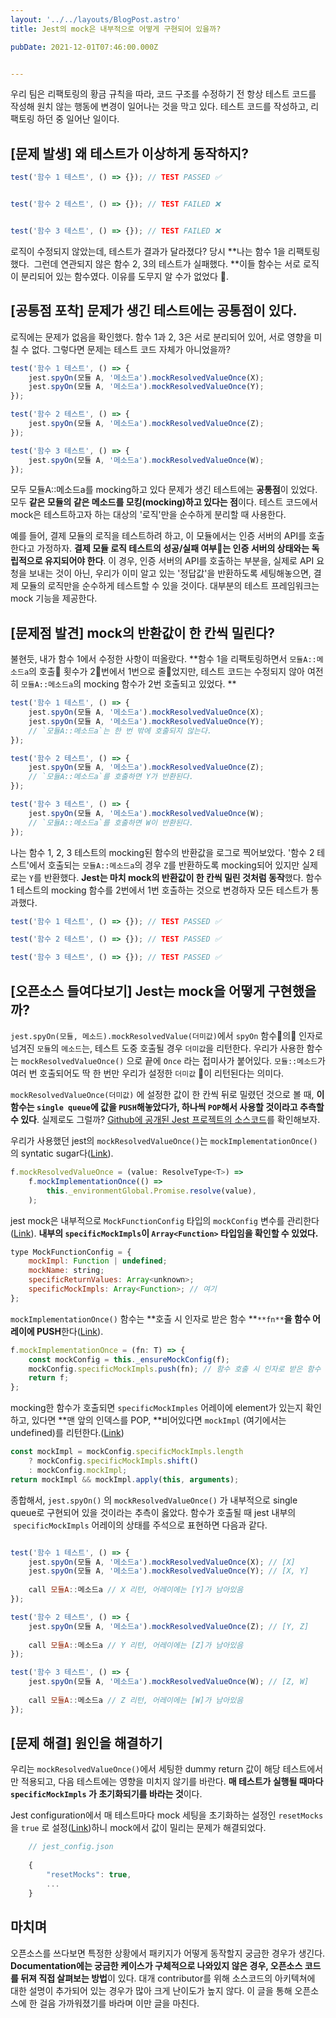 ```yaml
---
layout: '../../layouts/BlogPost.astro'
title: Jest의 mock은 내부적으로 어떻게 구현되어 있을까?

pubDate: 2021-12-01T07:46:00.000Z


---
```


우리 팀은 리팩토링의 황금 규칙을 따라, 코드 구조를 수정하기 전 항상 테스트 코드를 작성해 원치 않는 행동에 변경이 일어나는 것을 막고 있다. 테스트 코드를 작성하고, 리팩토링 하던 중 일어난 일이다.

## [문제 발생] 왜 테스트가 이상하게 동작하지?

```javascript
test('함수 1 테스트', () => {}); // TEST PASSED ✅


test('함수 2 테스트', () => {}); // TEST FAILED ❌


test('함수 3 테스트', () => {}); // TEST FAILED ❌
```
로직이 수정되지 않았는데, 테스트가 결과가 달라졌다?
당시 **나는 함수 1을 리팩토링했다.  그런데 연관되지 않은 함수 2, 3의 테스트가 실패했다. **이들 함수는 서로 로직이 분리되어 있는 함수였다. 이유를 도무지 알 수가 없었다 🤔. 

## [공통점 포착] 문제가 생긴 테스트에는 공통점이 있다.

로직에는 문제가 없음을 확인했다. 함수 1과 2, 3은 서로 분리되어 있어, 서로 영향을 미칠 수 없다. 그렇다면 문제는 테스트 코드 자체가 아니었을까? 

```javascript
test('함수 1 테스트', () => {
    jest.spyOn(모듈 A, '메소드a').mockResolvedValueOnce(X);
    jest.spyOn(모듈 A, '메소드a').mockResolvedValueOnce(Y);
});

test('함수 2 테스트', () => {
    jest.spyOn(모듈 A, '메소드a').mockResolvedValueOnce(Z);
});

test('함수 3 테스트', () => {
    jest.spyOn(모듈 A, '메소드a').mockResolvedValueOnce(W);
});
```

모두 모듈A::메소드a를 mocking하고 있다
문제가 생긴 테스트에는 **공통점**이 있었다. 모두 **같은 모듈의 같은 메소드를 모킹(mocking)하고 있다는 점**이다. 테스트 코드에서 mock은 테스트하고자 하는 대상의 '로직'만을 순수하게 분리할 때 사용한다. 

예를 들어, 결제 모듈의 로직을 테스트하려 하고, 이 모듈에서는 인증 서버의 API를 호출한다고 가정하자. **결제 모듈 로직 테스트의 성공/실패 여부는 인증 서버의 상태와는 독립적으로 유지되어야 한다**. 이 경우, 인증 서버의 API를 호출하는 부분을, 실제로 API 요청을 보내는 것이 아닌, 우리가 이미 알고 있는 '정답값'을 반환하도록 세팅해놓으면, 결제 모듈의 로직만을 순수하게 테스트할 수 있을 것이다. 대부분의 테스트 프레임워크는 mock 기능을 제공한다.

## [문제점 발견] mock의 반환값이 한 칸씩 밀린다?

불현듯, 내가 함수 1에서 수정한 사항이 떠올랐다. **함수 1을 리팩토링하면서 `모듈A::메소드a`의 호출 횟수가 2번에서 1번으로 줄었지만, 테스트 코드는 수정되지 않아 여전히 `모듈A::메소드a`의 mocking 함수가 2번 호출되고 있었다. **
```javascript
test('함수 1 테스트', () => {
    jest.spyOn(모듈 A, '메소드a').mockResolvedValueOnce(X);
    jest.spyOn(모듈 A, '메소드a').mockResolvedValueOnce(Y);
    // `모듈A::메소드a`는 한 번 밖에 호출되지 않는다.
});

test('함수 2 테스트', () => {
    jest.spyOn(모듈 A, '메소드a').mockResolvedValueOnce(Z);
    // `모듈A::메소드a`를 호출하면 Y가 반환된다.
});

test('함수 3 테스트', () => {
    jest.spyOn(모듈 A, '메소드a').mockResolvedValueOnce(W);
    // `모듈A::메소드a`를 호출하면 W이 반환된다.
});
```    

나는 함수 1, 2, 3 테스트의 mocking된 함수의 반환값을 로그로 찍어보았다. '함수 2 테스트'에서 호출되는 `모듈A::메소드a`의 경우 `Z`를 반환하도록 mocking되어 있지만 실제로는 `Y`를 반환했다. **Jest는 마치 mock의 반환값이 한 칸씩 밀린 것처럼 동작**했다. 함수 1 테스트의 mocking 함수를 2번에서 1번 호출하는 것으로 변경하자 모든 테스트가 통과했다. 

```javascript
test('함수 1 테스트', () => {}); // TEST PASSED ✅

test('함수 2 테스트', () => {}); // TEST PASSED ✅

test('함수 3 테스트', () => {}); // TEST PASSED ✅

```
## [오픈소스 들여다보기] Jest는 mock을 어떻게 구현했을까?

`jest.spyOn(모듈, 메소드).mockResolvedValue(더미값)`에서 `spyOn` 함수의 인자로 넘겨진 `모듈`의 `메소드`는, 테스트 도중 호출될 경우 `더미값`을 리턴한다. 우리가 사용한 함수는 `mockResolvedValueOnce()` 으로 끝에 `Once` 라는 접미사가 붙어있다. `모듈::메소드`가 여러 번 호출되어도 딱 한 번만 우리가 설정한 `더미값` 이 리턴된다는 의미다.

`mockResolvedValueOnce(더미값)` 에 설정한 값이 한 칸씩 뒤로 밀렸던 것으로 볼 때, **이 함수는 `single queue`에 값을 `PUSH`해놓았다가, 하나씩 `POP`해서 사용할 것이라고 추측할 수 있다**. 실제로도 그럴까? [Github에 공개된 Jest 프로젝트의 소스코드](https://github.com/facebook/jest)를 확인해보자.

우리가 사용했던 jest의 `mockResolvedValueOnce()`는 `mockImplementationOnce()` 의 syntatic sugar다([Link](https://github.com/facebook/jest/blob/63bf909da19c04c300bdcbd6555598f6588a73d0/packages/jest-mock/src/index.ts#L798-L801)).

```javascript
f.mockResolvedValueOnce = (value: ResolveType<T>) =>
    f.mockImplementationOnce(() =>
        this._environmentGlobal.Promise.resolve(value),
    );
```
jest mock은 내부적으로 `MockFunctionConfig` 타입의 `mockConfig` 변수를 관리한다([Link](https://github.com/facebook/jest/blob/63bf909da19c04c300bdcbd6555598f6588a73d0/packages/jest-mock/src/index.ts#L255-L260)). **내부의 `specificMockImpls`이 `Array<Function>` 타입임을 확인할 수 있었다.**

```javascript
type MockFunctionConfig = {
    mockImpl: Function | undefined;
    mockName: string;
    specificReturnValues: Array<unknown>;
    specificMockImpls: Array<Function>; // 여기
};
```

`mockImplementationOnce()` 함수는 **호출 시 인자로 받은 함수 **`**fn**`**을 함수 어레이에 PUSH**한다([Link](https://github.com/facebook/jest/blob/63bf909da19c04c300bdcbd6555598f6588a73d0/packages/jest-mock/src/index.ts#L822-L828)).


```javascript
f.mockImplementationOnce = (fn: T) => {
    const mockConfig = this._ensureMockConfig(f);
    mockConfig.specificMockImpls.push(fn); // 함수 호출 시 인자로 받은 함수 fn을 어레이에 푸시
    return f;
};
```

mocking한 함수가 호출되면 `specificMockImples` 어레이에 element가 있는지 확인하고, 있다면 **맨 앞의 인덱스를 POP, **비어있다면 `mockImpl` (여기에서는 undefined)를 리턴한다.([Link](https://github.com/facebook/jest/blob/63bf909da19c04c300bdcbd6555598f6588a73d0/packages/jest-mock/src/index.ts#L714-L717))

```javascript
const mockImpl = mockConfig.specificMockImpls.length
    ? mockConfig.specificMockImpls.shift()
    : mockConfig.mockImpl;
return mockImpl && mockImpl.apply(this, arguments);
```

종합해서, `jest.spyOn()` 의 `mockResolvedValueOnce()` 가 내부적으로 single queue로 구현되어 있을 것이라는 추측이 옳았다. 함수가 호출될 때 jest 내부의  `specificMockImpls` 어레이의 상태를 주석으로 표현하면 다음과 같다.

```javascript

test('함수 1 테스트', () => {
    jest.spyOn(모듈 A, '메소드a').mockResolvedValueOnce(X); // [X]
    jest.spyOn(모듈 A, '메소드a').mockResolvedValueOnce(Y); // [X, Y]
    
    call 모듈A::메소드a // X 리턴, 어레이에는 [Y]가 남아있음
});

test('함수 2 테스트', () => {
    jest.spyOn(모듈 A, '메소드a').mockResolvedValueOnce(Z); // [Y, Z]
    
    call 모듈A::메소드a // Y 리턴, 어레이에는 [Z]가 남아있음
});

test('함수 3 테스트', () => {
    jest.spyOn(모듈 A, '메소드a').mockResolvedValueOnce(W); // [Z, W]
    
    call 모듈A::메소드a // Z 리턴, 어레이에는 [W]가 남아있음
});
```

## [문제 해결] 원인을 해결하기 

우리는 `mockResolvedValueOnce()`에서 세팅한 dummy return 값이 해당 테스트에서만 적용되고, 다음 테스트에는 영향을 미치지 않기를 바란다. **매 테스트가 실행될 때마다 `specificMockImpls` 가 초기화되기를 바라는 것**이다. 

Jest configuration에서 매 테스트마다 mock 세팅을 초기화하는 설정인 `resetMocks`을 `true` 로 설정([Link](https://jestjs.io/docs/configuration#resetmocks-boolean))하니 mock에서 값이 밀리는 문제가 해결되었다.

```javascript
    // jest_config.json
    
    {
    	"resetMocks": true,
    	...
    }
```

## 마치며

오픈소스를 쓰다보면 특정한 상황에서 패키지가 어떻게 동작할지 궁금한 경우가 생긴다. **Documentation에는 궁금한 케이스가 구체적으로 나와있지 않은 경우, 오픈소스 코드를 뒤져 직접 살펴보는 방법**이 있다. 대개 contributor를 위해 소스코드의 아키텍쳐에 대한 설명이 추가되어 있는 경우가 많아 크게 난이도가 높지 않다. 이 글을 통해 오픈소스에 한 걸음 가까워졌기를 바라며 이만 글을 마친다.
